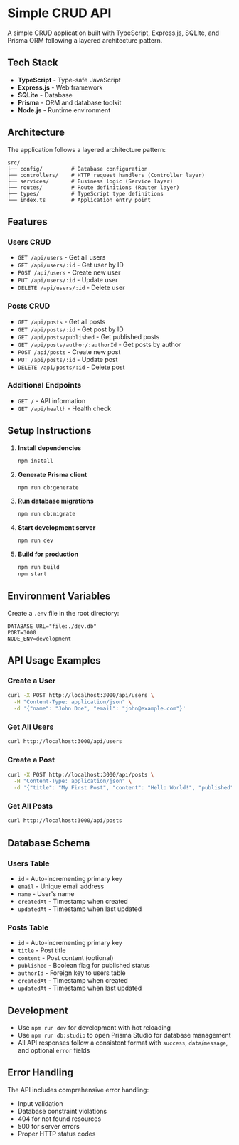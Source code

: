 # Simple CRUD API

A simple CRUD application built with TypeScript, Express.js, SQLite, and Prisma ORM following a layered architecture pattern.

## Tech Stack

- **TypeScript** - Type-safe JavaScript
- **Express.js** - Web framework
- **SQLite** - Database
- **Prisma** - ORM and database toolkit
- **Node.js** - Runtime environment

## Architecture

The application follows a layered architecture pattern:

```
src/
├── config/         # Database configuration
├── controllers/    # HTTP request handlers (Controller layer)
├── services/       # Business logic (Service layer)
├── routes/         # Route definitions (Router layer)
├── types/          # TypeScript type definitions
└── index.ts        # Application entry point
```

## Features

### Users CRUD
- `GET /api/users` - Get all users
- `GET /api/users/:id` - Get user by ID
- `POST /api/users` - Create new user
- `PUT /api/users/:id` - Update user
- `DELETE /api/users/:id` - Delete user

### Posts CRUD
- `GET /api/posts` - Get all posts
- `GET /api/posts/:id` - Get post by ID
- `GET /api/posts/published` - Get published posts
- `GET /api/posts/author/:authorId` - Get posts by author
- `POST /api/posts` - Create new post
- `PUT /api/posts/:id` - Update post
- `DELETE /api/posts/:id` - Delete post

### Additional Endpoints
- `GET /` - API information
- `GET /api/health` - Health check

## Setup Instructions

1. **Install dependencies**
   ```bash
   npm install
   ```

2. **Generate Prisma client**
   ```bash
   npm run db:generate
   ```

3. **Run database migrations**
   ```bash
   npm run db:migrate
   ```

4. **Start development server**
   ```bash
   npm run dev
   ```

5. **Build for production**
   ```bash
   npm run build
   npm start
   ```

## Environment Variables

Create a `.env` file in the root directory:

```env
DATABASE_URL="file:./dev.db"
PORT=3000
NODE_ENV=development
```

## API Usage Examples

### Create a User
```bash
curl -X POST http://localhost:3000/api/users \
  -H "Content-Type: application/json" \
  -d '{"name": "John Doe", "email": "john@example.com"}'
```

### Get All Users
```bash
curl http://localhost:3000/api/users
```

### Create a Post
```bash
curl -X POST http://localhost:3000/api/posts \
  -H "Content-Type: application/json" \
  -d '{"title": "My First Post", "content": "Hello World!", "published": true, "authorId": 1}'
```

### Get All Posts
```bash
curl http://localhost:3000/api/posts
```

## Database Schema

### Users Table
- `id` - Auto-incrementing primary key
- `email` - Unique email address
- `name` - User's name
- `createdAt` - Timestamp when created
- `updatedAt` - Timestamp when last updated

### Posts Table
- `id` - Auto-incrementing primary key
- `title` - Post title
- `content` - Post content (optional)
- `published` - Boolean flag for published status
- `authorId` - Foreign key to users table
- `createdAt` - Timestamp when created
- `updatedAt` - Timestamp when last updated

## Development

- Use `npm run dev` for development with hot reloading
- Use `npm run db:studio` to open Prisma Studio for database management
- All API responses follow a consistent format with `success`, `data`/`message`, and optional `error` fields

## Error Handling

The API includes comprehensive error handling:
- Input validation
- Database constraint violations
- 404 for not found resources
- 500 for server errors
- Proper HTTP status codes

